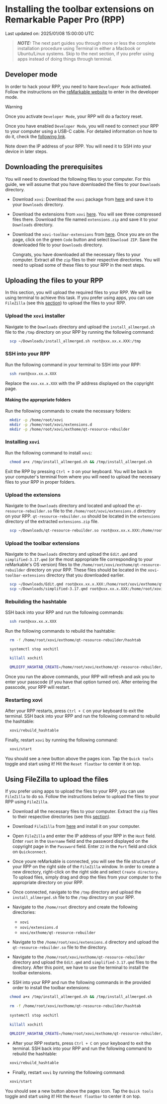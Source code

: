 # Installing the toolbar extensions on Remarkable Paper Pro (RPP)

Last updated on: 2025/01/08 15:00:00 UTC

> **_NOTE:_**  The next part guides you through more or less the complete installation procedure
> using Terminal in either a Macbook or Ubuntu/Linux systems. Skip to the next section, if you
> prefer using apps instead of doing things through terminal.


## Developer mode
In order to hack yoour RPP, you need to have `Developer Mode` activated. Follow the instructions on
the [reMarkable website](https://support.remarkable.com/s/article/Developer-mode) to enter in the
developer mode.

> [!WARNING]  
>  Once you activate `Developer Mode`, your RPP will do a factory reset.

Once you have enabled `Developer Mode`, you will need to connect your RPP to your computer using a
USB-C cable. For detailed information on how to do it, check the [following
link](https://www.simplykyra.com/blog/learn-how-to-access-your-remarkable-paper-pro-through-the-command-line/#steps-for-ssh-capabilities).

Note down the IP address of your RPP. You will need it to SSH into your device in later steps.

## Downloading the prerequisites
You will need to download the following files to your computer. For this guide, we will assume that
you have downloaded the files to your `Downloads` directory.

- Download `xovi`: Download the `xovi` package from
  [here](https://raw.githubusercontent.com/asivery/rmpp-xovi-extensions/refs/heads/master/scripts/install_allmerged.sh)
  and save it to your `Downloads` directory.

- Download the extensions from `xovi`
  [here](https://github.com/asivery/rmpp-xovi-extensions/releases/tag/29122024-v5).
  You will see three compressed files there. Download the file named `extensions.zip` and save it
  to your `Downloads` directory.

- Download the `xovi-toolbar-extensions` from [here](https://github.com/fouzR/xovi-toolbar-extensions).
  Once you are on the page, click on the green `Code` button and select `Download ZIP`. Save the
  downloaded file to your `Downloads` directory.

  Congrats, you have downloaded all the necessary files to your computer. Extract all the `zip`
  files to their respective directories. You will need to upload some of these files to your RPP in
  the next steps.

## Uploading the files to your RPP
In this section, you will upload the required files to your RPP. We will be using terminal to
achieve this task. If you prefer using apps, you can use `FileZilla` (see this
[section](#using-filezilla-to-upload-the-files)) to upload the files to your RPP.


### Upload the `xovi` installer
Navigate to the `Downloads` directory and upload the `install_allmerged.sh` file to the `/tmp`
directory on your RPP by running the following command:
```bash
  scp ~/Downloads/install_allmerged.sh root@xxx.xx.x.XXX:/tmp
```

### SSH into your RPP
Run the following command in your terminal to SSH into your RPP:
```bash
  ssh root@xxx.xx.x.XXX
```
Replace the `xxx.xx.x.XXX` with the IP address displayed on the copyright page.


#### Making the appropriate folders
Run the following commands to create the necessary folders:
```bash
  mkdir -p /home/root/xovi
  mkdir -p /home/root/xovi/extensions.d
  mkdir -p /home/root/xovi/exthome/qt-resource-rebuilder
```

### Installing `xovi`
Run the following command to install `xovi`:
```bash
  chmod a+x /tmp/install_allmerged.sh && /tmp/install_allmerged.sh
```

Exit the RPP by pressing `Ctrl + D` on your keyboard. You will be back in your computer's terminal
from where you will need to upload the necessary files to your RPP in proper folders.

### Upload the extensions
Navigate to the `Downloads` directory and located and upload the `qt-resource-rebuilder.so` file to
the `/home/root/xovi/extensions.d` directory on your RPP. `qt-resource-rebuilder.so` should be
located in the `extensions` directory of the extracted `extensions.zip` file.
```bash
  scp ~/Downloads/qt-resource-rebuilder.so root@xxx.xx.x.XXX:/home/root/xovi/extensions.d
```

### Upload the toolbar extensions
Navigate to the `Downloads` directory and upload the `Edit.qmd` and `simplified-3.17.qmd` (or the
most appropriate file corresponding to your reMarkable's OS version) files to the
`/home/root/xovi/exthome/qt-resource-rebuilder` directory on your RPP. These files should be located
in the `xovi-toolbar-extensions` directory that you downloaded earlier.
```bash
  scp ~/Downloads/Edit.qmd root@xxx.xx.x.XXX:/home/root/xovi/exthome/qt-resource-rebuilder
  scp ~/Downloads/simplified-3.17.qmd root@xxx.xx.x.XXX:/home/root/xovi/exthome/qt-resource-rebuilder
```

### Rebuilding the hashtable
SSH back into your RPP and run the following commands:
```bash
  ssh root@xxx.xx.x.XXX
```

Run the following commands to rebuild the hashtable:
```bash
  rm -f /home/root/xovi/exthome/qt-resource-rebuilder/hashtab

  systemctl stop xochitl

  killall xochitl

  QMLDIFF_HASHTAB_CREATE=/home/root/xovi/exthome/qt-resource-rebuilder/hashtab xovi/debug
```
Once you run the above commands, your RPP will refresh and ask you to enter your passcode (if you
have that option turned on). After entering the passcode, your RPP will restart.

### Restarting xovi
After your RPP restarts, press `Ctrl + C` on your keyboard to exit the terminal. SSH back into your
RPP and run the following command to rebuild the hashtable:
```bash
  xovi/rebuild_hashtable
```
  
Finally, restart `xovi` by running the following command:
```bash
  xovi/start
```

You should see a new button above the pages icon. Tap the `Quick tools` toggle and start using it! Hit the `Reset floatbar` to center it on top.

## Using FileZilla to upload the files
If you prefer using apps to upload the files to your RPP, you can use `FileZilla` to do so. Follow
the instructions below to upload the files to your RPP using `FileZilla`.

- Download all the necessary files to your computer. Extract the `zip` files to their respective
  directories (see this [section]( #Downloading-the-prerequisites)).

- Download `FileZilla` from [here](https://filezilla-project.org/) and install it on your computer.

- Open `FileZilla` and enter the IP address of your RPP in the `Host` field. Enter `root` in the
  `Username` field and the password displayed on the copyright page in the `Password` field. Enter
  `22` in the `Port` field and click on `Quickconnect`.

- Once youre reMarkable is connected, you will see the file structure of your RPP on the right side
  of the `FileZilla` window. In order to create a new directory, right-click on the right side and
  select `Create directory`. To upload files, simply drag and drop the files from your computer to
  the appropriate directory on your RPP.

- Once connected, navigate to the `/tmp` directory and upload the `install_allmerged.sh` file to the
  `/tmp` directory on your RPP.

- Navigate to the `/home/root` directory and create the following directories:
  - `xovi`
  - `xovi/extensions.d`
  - `xovi/exthome/qt-resource-rebuilder`

- Navigate to the `/home/root/xovi/extensions.d` directory and upload the `qt-resource-rebuilder.so`
  file to the directory.

- Navigate to the `/home/root/xovi/exthome/qt-resource-rebuilder` directory and upload the `Edit.qmd`
  and `simplified-3.17.qmd` files to the directory. After this point, we have to use the terminal to
  install the toolbar extensions.

- SSH into your RPP and run the following commands in the provided order to install the toolbar
  extensions:

```bash
  chmod a+x /tmp/install_allmerged.sh && /tmp/install_allmerged.sh
  
  rm -f /home/root/xovi/exthome/qt-resource-rebuilder/hashtab
  
  systemctl stop xochitl
  
  killall xochitl
  
  QMLDIFF_HASHTAB_CREATE=/home/root/xovi/exthome/qt-resource-rebuilder/hashtab xovi/debug
```

- After your RPP restarts, press `Ctrl + C` on your keyboard to exit the terminal. SSH back into
  your RPP and run the following command to rebuild the hashtable:
```bash
  xovi/rebuild_hashtable
```

- Finally, restart `xovi` by running the following command:
```bash
  xovi/start
```

You should see a new button above the pages icon. Tap the `Quick tools` toggle and start using it! Hit the `Reset floatbar` to center it on top.
